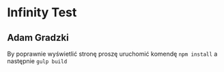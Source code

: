 # Infinity Test
## Adam Gradzki

By poprawnie wyświetlić stronę proszę uruchomić komendę
`npm install` a następnie `gulp build`